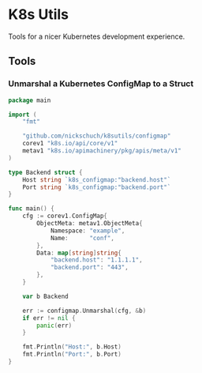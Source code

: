 K8s Utils
=========

Tools for a nicer Kubernetes development experience.

## Tools

### Unmarshal a Kubernetes ConfigMap to a Struct

```go
package main

import (
	"fmt"

	"github.com/nickschuch/k8sutils/configmap"
	corev1 "k8s.io/api/core/v1"
	metav1 "k8s.io/apimachinery/pkg/apis/meta/v1"
)

type Backend struct {
	Host string `k8s_configmap:"backend.host"`
	Port string `k8s_configmap:"backend.port"`
}

func main() {
	cfg := corev1.ConfigMap{
		ObjectMeta: metav1.ObjectMeta{
			Namespace: "example",
			Name:      "conf",
		},
		Data: map[string]string{
			"backend.host": "1.1.1.1",
			"backend.port": "443",
		},
	}

	var b Backend

	err := configmap.Unmarshal(cfg, &b)
	if err != nil {
		panic(err)
	}

	fmt.Println("Host:", b.Host)
	fmt.Println("Port:", b.Port)
}
```
